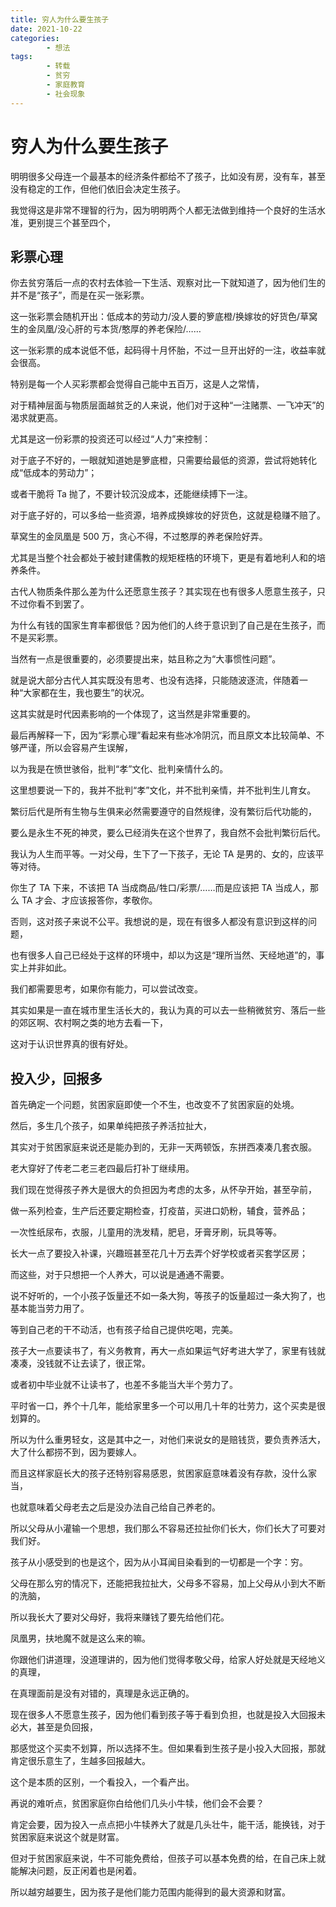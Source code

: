 ```yaml
---
title: 穷人为什么要生孩子
date: 2021-10-22
categories:
        - 想法
tags:
        - 转载
        - 贫穷
        - 家庭教育
        - 社会现象
---
```


# 穷人为什么要生孩子

明明很多父母连一个最基本的经济条件都给不了孩子，比如没有房，没有车，甚至没有稳定的工作，但他们依旧会决定生孩子。

我觉得这是非常不理智的行为，因为明明两个人都无法做到维持一个良好的生活水准，更别提三个甚至四个，

## 彩票心理

你去贫穷落后一点的农村去体验一下生活、观察对比一下就知道了，因为他们生的并不是“孩子”，而是在买一张彩票。

这一张彩票会随机开出：低成本的劳动力/没人要的箩底橙/换嫁妆的好货色/草窝生的金凤凰/没心肝的亏本货/憨厚的养老保险/……

这一张彩票的成本说低不低，起码得十月怀胎，不过一旦开出好的一注，收益率就会很高。

特别是每一个人买彩票都会觉得自己能中五百万，这是人之常情，

对于精神层面与物质层面越贫乏的人来说，他们对于这种“一注赌票、一飞冲天”的渴求就更高。

尤其是这一份彩票的投资还可以经过“人力”来控制：

对于底子不好的，一眼就知道她是箩底橙，只需要给最低的资源，尝试将她转化成“低成本的劳动力”；

或者干脆将 Ta 抛了，不要计较沉没成本，还能继续搏下一注。

对于底子好的，可以多给一些资源，培养成换嫁妆的好货色，这就是稳赚不赔了。

草窝生的金凤凰是 500 万，贪心不得，不过憨厚的养老保险好弄。

尤其是当整个社会都处于被封建儒教的规矩桎梏的环境下，更是有着地利人和的培养条件。

古代人物质条件那么差为什么还愿意生孩子？其实现在也有很多人愿意生孩子，只不过你看不到罢了。

为什么有钱的国家生育率都很低？因为他们的人终于意识到了自己是在生孩子，而不是买彩票。

当然有一点是很重要的，必须要提出来，姑且称之为“大事惯性问题”。

就是说大部分古代人其实既没有思考、也没有选择，只能随波逐流，伴随着一种“大家都在生，我也要生”的状况。

这其实就是时代因素影响的一个体现了，这当然是非常重要的。

最后再解释一下，因为“彩票心理”看起来有些冰冷阴沉，而且原文本比较简单、不够严谨，所以会容易产生误解，

以为我是在愤世骇俗，批判“孝”文化、批判亲情什么的。

这里想要说一下的，我并不批判“孝”文化，并不批判亲情，并不批判生儿育女。

繁衍后代是所有生物与生俱来必然需要遵守的自然规律，没有繁衍后代功能的，

要么是永生不死的神灵，要么已经消失在这个世界了，我自然不会批判繁衍后代。

我认为人生而平等。一对父母，生下了一下孩子，无论 TA 是男的、女的，应该平等对待。

你生了 TA 下来，不该把 TA 当成商品/牲口/彩票/……而是应该把 TA 当成人，那么 TA 才会、才应该报答你，孝敬你。

否则，这对孩子来说不公平。我想说的是，现在有很多人都没有意识到这样的问题，

也有很多人自己已经处于这样的环境中，却以为这是“理所当然、天经地道”的，事实上并非如此。

我们都需要思考，如果你有能力，可以尝试改变。

其实如果是一直在城市里生活长大的，我认为真的可以去一些稍微贫穷、落后一些的郊区啊、农村啊之类的地方去看一下，

这对于认识世界真的很有好处。

## 投入少，回报多

首先确定一个问题，贫困家庭即使一个不生，也改变不了贫困家庭的处境。

然后，多生几个孩子，如果单纯把孩子养活拉扯大，

其实对于贫困家庭来说还是能办到的，无非一天两顿饭，东拼西凑凑几套衣服。

老大穿好了传老二老三老四最后打补丁继续用。

我们现在觉得孩子养大是很大的负担因为考虑的太多，从怀孕开始，甚至孕前，

做一系列检查，生产后还要定期检查，打疫苗，买进口奶粉，辅食，营养品；

一次性纸尿布，衣服，儿童用的洗发精，肥皂，牙膏牙刷，玩具等等。

长大一点了要投入补课，兴趣班甚至花几十万去弄个好学校或者买套学区房；

而这些，对于只想把一个人养大，可以说是通通不需要。

说不好听的，一个小孩子饭量还不如一条大狗，等孩子的饭量超过一条大狗了，也基本能当劳力用了。

等到自己老的干不动活，也有孩子给自己提供吃喝，完美。

孩子大一点要读书了，有义务教育，再大一点如果运气好考进大学了，家里有钱就凑凑，没钱就不让去读了，很正常。

或者初中毕业就不让读书了，也差不多能当大半个劳力了。

平时省一口，养个十几年，能给家里多一个可以用几十年的壮劳力，这个买卖是很划算的。

所以为什么重男轻女，这是其中之一，对他们来说女的是赔钱货，要负责养活大，大了什么都捞不到，因为要嫁人。

而且这样家庭长大的孩子还特别容易感恩，贫困家庭意味着没有存款，没什么家当，

也就意味着父母老去之后是没办法自己给自己养老的。

所以父母从小灌输一个思想，我们那么不容易还拉扯你们长大，你们长大了可要对我们好。

孩子从小感受到的也是这个，因为从小耳闻目染看到的一切都是一个字：穷。

父母在那么穷的情况下，还能把我拉扯大，父母多不容易，加上父母从小到大不断的洗脑，

所以我长大了要对父母好，我将来赚钱了要先给他们花。

凤凰男，扶地魔不就是这么来的嘛。

你跟他们讲道理，没道理讲的，因为他们觉得孝敬父母，给家人好处就是天经地义的真理，

在真理面前是没有对错的，真理是永远正确的。

现在很多人不愿意生孩子，因为他们看到孩子等于看到负担，也就是投入大回报未必大，甚至是负回报，

那感觉这个买卖不划算，所以选择不生。但如果看到生孩子是小投入大回报，那就肯定很乐意生了，生越多回报越大。

这个是本质的区别，一个看投入，一个看产出。

再说的难听点，贫困家庭你白给他们几头小牛犊，他们会不会要？

肯定会要，因为投入一点点把小牛犊养大了就是几头壮牛，能干活，能换钱，对于贫困家庭来说这个就是财富。

但对于贫困家庭来说，牛不可能免费给，但孩子可以基本免费的给，在自己床上就能解决问题，反正闲着也是闲着。

所以越穷越要生，因为孩子是他们能力范围内能得到的最大资源和财富。
